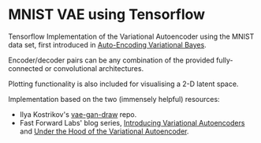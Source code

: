 # MNIST VAE using Tensorflow
Tensorflow Implementation of the Variational Autoencoder using the MNIST data set, first introduced in [Auto-Encoding Variational Bayes](https://arxiv.org/abs/1312.6114). 

Encoder/decoder pairs can be any combination of the provided fully-connected or convolutional architectures. 

Plotting functionality is also included for visualising a 2-D latent space.

Implementation based on the two (immensely helpful) resources:

* Ilya Kostrikov's [vae-gan-draw](https://github.com/ikostrikov/TensorFlow-VAE-GAN-DRAW) repo.
* Fast Forward Labs' blog series, [Introducing Variational Autoencoders](http://blog.fastforwardlabs.com/2016/08/12/introducing-variational-autoencoders-in-prose-and.html) and [Under the Hood of the Variational Autoencoder](http://blog.fastforwardlabs.com/2016/08/22/under-the-hood-of-the-variational-autoencoder-in.html).
